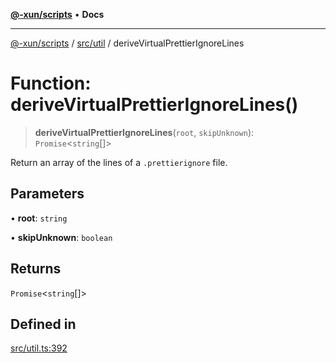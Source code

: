 [**@-xun/scripts**](../../../README.md) • **Docs**

***

[@-xun/scripts](../../../README.md) / [src/util](../README.md) / deriveVirtualPrettierIgnoreLines

# Function: deriveVirtualPrettierIgnoreLines()

> **deriveVirtualPrettierIgnoreLines**(`root`, `skipUnknown`): `Promise`\<`string`[]\>

Return an array of the lines of a `.prettierignore` file.

## Parameters

• **root**: `string`

• **skipUnknown**: `boolean`

## Returns

`Promise`\<`string`[]\>

## Defined in

[src/util.ts:392](https://github.com/Xunnamius/xscripts/blob/ce701f3d57da9f82ee0036320bc62d5c51233011/src/util.ts#L392)

